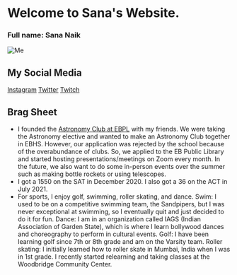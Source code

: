 # Welcome to Sana's Website.
### Full name: Sana Naik

![Me](https://i.imgur.com/3Rrs59e.png)
## My Social Media
[Instagram](https://www.instagram.com/catmousecow/)
[Twitter](https://twitter.com/ThatRagdollCat)
[Twitch](https://www.twitch.tv/catmousecow)

## Brag Sheet
- I founded the [Astronomy Club at EBPL](https://ilove.ebpl.org/teens/events/astronomy-club-zoom/2020-12-19-160000-2020-12-19-170000) with my friends. We were taking the Astronomy elective and wanted to make an Astronomy Club together in EBHS. However, our application was rejected by the school because of the overabundance of clubs. So, we applied to the EB Public Library and started hosting presentations/meetings on Zoom every month. In the future, we also want to do some in-person events over the summer such as making bottle rockets or using telescopes. 
- I got a 1550 on the SAT in December 2020. I also got a 36 on the ACT in July 2021. 
- For sports, I enjoy golf, swimming, roller skating, and dance. Swim: I used to be on a competitive swimming team, the Sandpipers, but I was never exceptional at swimming, so I eventually quit and just decided to do it for fun. Dance: I am in an organization called IAGS (Indian Association of Garden State), which is where I learn bollywood dances and choreography to perform in cultural events. Golf: I have been learning golf since 7th or 8th grade and am on the Varsity team. Roller skating: I initially learned how to roller skate in Mumbai, India when I was in 1st grade. I recently started relearning and taking classes at the Woodbridge Community Center.
